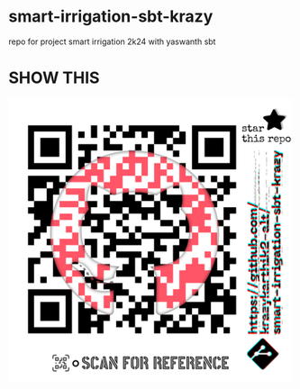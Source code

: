 # smart-irrigation-sbt-krazy
repo for project smart irrigation 2k24 with yaswanth sbt
# SHOW THIS
![qr-img](qr.png)
